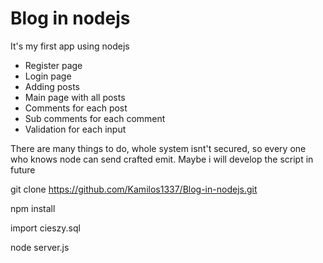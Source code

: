 # Blog in nodejs
It's my first app using nodejs

- Register page
- Login page
- Adding posts 
- Main page with all posts
- Comments for each post
- Sub comments for each comment
- Validation for each input

There are many things to do, whole system isnt't secured, so every one who knows node can send crafted emit.
Maybe i will develop the script in future

git clone https://github.com/Kamilos1337/Blog-in-nodejs.git

npm install

import cieszy.sql 

node server.js



